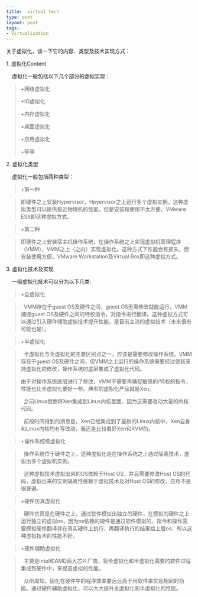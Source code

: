 ```yaml
---
title:  virtual tech
type: post
layout: post
tags: 
- Virtualization
---
```

<p>关于虚拟化，谈一下它的内容、类型及技术实现方式：</p>  <p>1. 虚拟化Content</p>  <p>    虚拟化一般包括以下几个部分的虚拟实现：</p>  <blockquote>   <p>+网络虚拟化</p>    <p>+IO虚拟化</p>    <p>+内存虚拟化</p>    <p>+桌面虚拟化</p>    <p>+应用虚拟化</p>    <p>+等等</p> </blockquote>  <p>2. 虚拟化类型</p>  <p>    虚拟化一般包括两种类型：</p>  <blockquote>   <p>+第一种</p> </blockquote>  <blockquote>   <p>即硬件之上安装Hypervisor，Hpyervisor之上运行多个虚拟实例。这种虚拟类型可以提供接近物理机的性能，但是安装和使用不太方便。VMware ESX即这种虚拟方式。</p> </blockquote>  <blockquote>   <p>+第二种</p> </blockquote>  <blockquote>   <p>即硬件之上安装宿主机操作系统，在操作系统之上实现虚拟机管理程序（VMM），VMM之上（之内）实现虚拟化。这种方式下性能会有损失，但安装使用方便，VMware Workstation及Virtual Box即这种虚拟方式。</p> </blockquote>  <p>3. 虚拟化技术及实现</p>  <p>    一般虚拟化技术可以分为以下几类:</p>  <blockquote>   <p>+全虚拟化</p> </blockquote>  <blockquote>   <p>  VMM存在于guest OS及硬件之间，guest OS无需修改就能运行，VMM捕捉guest OS及硬件之间的特权指令，对指令进行翻译。这种虚拟方式可以通过引入硬件辅助虚拟技术提升性能，是目前主流的虚拟技术（未来很有可能也是）。</p> </blockquote>  <blockquote>   <p>+半虚拟化</p> </blockquote>  <blockquote>   <p>  半虚拟化与全虚拟化的主要区别点之一，应该是需要修改操作系统。VMM存在于guest OS及硬件之间，但VMM之上运行的操作系统需要经过使其支持虚拟化的修改，操作系统的底层集成了虚拟化代码。</p>    <p>由于对操作系统底层进行了修改，VMM不需要再捕捉敏感的/特权的指令，性能也比全虚拟化要好一些。典型的虚拟化产品就是Xen。</p>    <p>  之前Linus拒绝将Xen集成到Linux内核里面，因为这需要改动大量的内核代码。</p>    <p>  前段时间得到的消息是，Xen已经集成到了最新的Linux内核中，Xen自身和Linux内核均有写改动，我还是比较看好Xen和KVM的。</p> </blockquote>  <blockquote>   <p>+操作系统级虚拟化</p> </blockquote>  <blockquote>   <p>  操作系统位于硬件之上，这种虚拟化是在操作系统之上通过隔离技术，虚拟出多个虚拟机实例。</p>    <p>  这种虚拟技术虚拟出来的OS依赖于Host OS，并且需要修改Host OS的代码，虚拟出来的实例隔离性依赖于虚拟技术及对Host OS的修改，应用不是很普遍。</p> </blockquote>  <blockquote>   <p>+硬件仿真虚拟化</p> </blockquote>  <blockquote>   <p>  硬件仿真是在硬件之上，通过软件模拟出独立的硬件，在模拟的硬件之上运行独立的虚拟os，因为os依赖的硬件是通过软件模拟的，指令和操作需要模拟硬件翻译并在真实硬件上执行，再翻译执行的结果给上层os，所以这种虚拟技术的性能不好。</p> </blockquote>  <blockquote>   <p>+硬件辅助虚拟化</p> </blockquote>  <blockquote>   <p>  主要是intel和AMD两大芯片厂商，将全虚拟化和半虚拟化需要的软件过程集成到硬件中，来提高虚拟的性能。</p>    <p>  众所周知，固化在硬件中的程序效率要远远高于用软件来实现相同的功能。通过硬件辅助虚拟化，可以大大提升全虚拟化和半虚拟化的性能。</p></blockquote>
